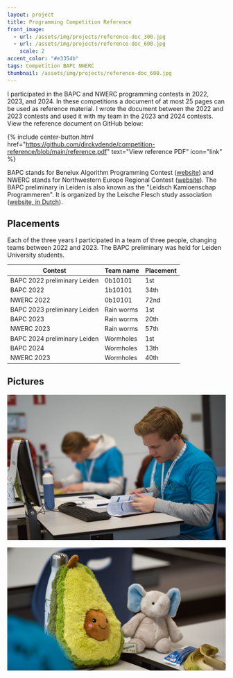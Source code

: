 ```yaml
---
layout: project
title: Programming Competition Reference
front_image:
  - url: /assets/img/projects/reference-doc_300.jpg
  - url: /assets/img/projects/reference-doc_600.jpg
    scale: 2
accent_color: "#e3354b"
tags: Competition BAPC NWERC
thumbnail: /assets/img/projects/reference-doc_600.jpg
---
```


I participated in the BAPC and NWERC programming contests in 2022, 2023, and 2024. In these competitions a document of at most 25 pages can be used as reference material. I wrote the document between the 2022 and 2023 contests and used it with my team in the 2023 and 2024 contests. View the reference document on GitHub below:

{% include center-button.html href="https://github.com/dirckvdende/competition-reference/blob/main/reference.pdf" text="View reference PDF" icon="link" %}

BAPC stands for Benelux Algorithm Programming Contest ([website](https://bapc.eu/)) and NWERC stands for Northwestern Europe Regional Contest ([website](https://nwerc.eu/)). The BAPC preliminary in Leiden is also known as the "Leidsch Kamioenschap Programmeren". It is organized by the Leische Flesch study association ([website, in Dutch](https://www.deleidscheflesch.nl/p/lkp)).

## Placements

Each of the three years I participated in a team of three people, changing teams between 2022 and 2023. The BAPC preliminary was held for Leiden University students.

| Contest | Team name | Placement |
| --- | --- | --- |
| BAPC 2022 preliminary Leiden | 0b10101 | 1st |
| BAPC 2022 | 1b10101 | 34th |
| NWERC 2022 | 0b10101 | 72nd |
| BAPC 2023 preliminary Leiden | Rain worms | 1st |
| BAPC 2023 | Rain worms | 20th |
| NWERC 2023 | Rain worms | 57th |
| BAPC 2024 preliminary Leiden | Wormholes | 1st |
| BAPC 2024 | Wormholes | 13th |
| NWERC 2023 | Wormholes | 40th |

## Pictures

![NWERC 2024](/assets/img/nwerc-2024.jpg)

![NWERC 2024](/assets/img/nwerc-2024-2.jpg)
